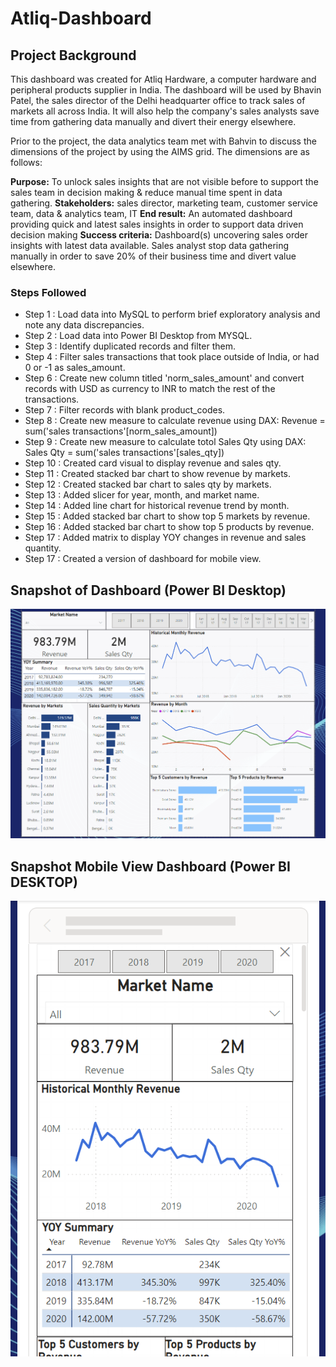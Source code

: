 
# Atliq-Dashboard

## Project Background

This dashboard was created for Atliq Hardware, a computer hardware and peripheral products supplier in India. The dashboard will be used by Bhavin Patel, the sales director of the Delhi headquarter office to track sales of markets all across India. It will also help the company's sales analysts save time from gathering data manually and divert their energy elsewhere. 

Prior to the project, the data analytics team met with Bahvin to discuss the dimensions of the project by using the AIMS grid. The dimensions are as follows:

**Purpose:** To unlock sales insights that are not visible before to support the sales team in decision making & reduce manual time spent in data gathering.
**Stakeholders:** sales director, marketing team, customer service team, data & analytics team, IT
**End result:** An automated dashboard providing quick and latest sales insights in order to support data driven decision making
**Success criteria:** Dashboard(s) uncovering sales order insights with latest data available. Sales analyst stop data gathering manually in order to save 20% of their business time and divert value elsewhere.

### Steps Followed

- Step 1 : Load data into MySQL to perform brief exploratory analysis and note any data discrepancies.
- Step 2 : Load data into Power BI Desktop from MYSQL. 
- Step 3 : Identify duplicated records and filter them.
- Step 4 : Filter sales transactions that took place outside of India, or had 0 or -1 as sales_amount.
- Step 6 : Create new column titled 'norm_sales_amount' and convert records with USD as currency to INR to match the rest of the transactions.
- Step 7 : Filter records with blank product_codes.
- Step 8 : Create new measure to calculate revenue using DAX: Revenue = sum('sales transactions'[norm_sales_amount])
- Step 9 : Create new measure to calculate totol Sales Qty using DAX: Sales Qty = sum('sales transactions'[sales_qty])
- Step 10 : Created card visual to display revenue and sales qty.
- Step 11 : Created stacked bar chart to show revenue by markets.
- Step 12 : Created stacked bar chart to sales qty by markets.
- Step 13 : Added slicer for year, month, and market name.
- Step 14 : Added line chart for historical revenue trend by month. 
- Step 15 : Added stacked bar chart to show top 5 markets by revenue.
- Step 16 : Added stacked bar chart to show top 5 products by revenue.
- Step 17 : Added matrix to display YOY changes in revenue and sales quantity.
- Step 17 : Created a version of dashboard for mobile view.

## Snapshot of Dashboard (Power BI Desktop)

![dashboard_snapo](https://github.com/huizliang/Atliq_Hardware/blob/main/Atliq_Dashboard.png)
 
 ## Snapshot Mobile View Dashboard (Power BI DESKTOP)
 
![Dashboard_upload](https://github.com/huizliang/Atliq_Hardware/blob/main/Atliq_mobile_view.png)


